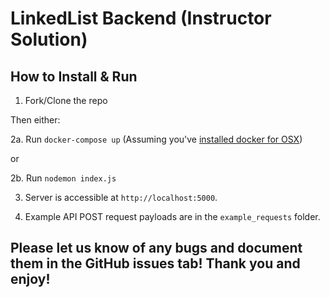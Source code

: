 # LinkedList Backend (Instructor Solution)

## How to Install & Run

1.  Fork/Clone the repo

Then either:

2a. Run `docker-compose up` (Assuming you've [installed docker for OSX](https://store.docker.com/editions/community/docker-ce-desktop-mac))

or

2b. Run `nodemon index.js`

3.  Server is accessible at `http://localhost:5000`.

4.  Example API POST request payloads are in the `example_requests` folder.

## Please let us know of any bugs and document them in the GitHub issues tab! Thank you and enjoy!
